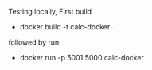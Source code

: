 Testing locally,
First build
- docker build -t calc-docker .  

followed by run
- docker run -p 5001:5000 calc-docker



